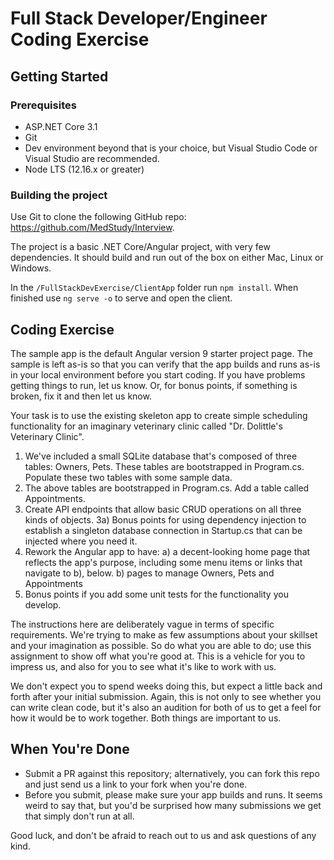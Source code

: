 # Full Stack Developer/Engineer Coding Exercise

## Getting Started

### Prerequisites

- ASP.NET Core 3.1
- Git
- Dev environment beyond that is your choice, but Visual Studio Code or Visual Studio are recommended.
- Node LTS (12.16.x or greater)

### Building the project

Use Git to clone the following GitHub repo: https://github.com/MedStudy/Interview.

The project is a basic .NET Core/Angular project, with very few dependencies. It should build and run out of the box on either Mac, Linux or Windows.

In the `/FullStackDevExercise/ClientApp` folder run `npm install`. When finished use `ng serve -o` to serve and open the client.

## Coding Exercise

The sample app is the default Angular version 9 starter project page. The sample is left as-is so that you can verify that the app builds and runs as-is in your local environment before you start coding. If you have problems getting things to run, let us know. Or, for bonus points, if something is broken, fix it and then let us know.

Your task is to use the existing skeleton app to create simple scheduling functionality for an imaginary veterinary clinic called "Dr. Dolittle's Veterinary Clinic".

1. We've included a small SQLite database that's composed of three tables: Owners, Pets. These tables are bootstrapped in Program.cs. Populate these two tables with some sample data.
2. The above tables are bootstrapped in Program.cs. Add a table called Appointments.
3. Create API endpoints that allow basic CRUD operations on all three kinds of objects.
   3a) Bonus points for using dependency injection to establish a singleton database connection in Startup.cs that can be injected where you need it.
4. Rework the Angular app to have:
   a) a decent-looking home page that reflects the app's purpose, including some menu items or links that navigate to b), below.
   b) pages to manage Owners, Pets and Appointments
5. Bonus points if you add some unit tests for the functionality you develop.

The instructions here are deliberately vague in terms of specific requirements. We're trying to make as few assumptions about your skillset and your imagination as possible. So do what you are able to do; use this assignment to show off what you're good at. This is a vehicle for you to impress us, and also for you to see what it's like to work with us.

We don't expect you to spend weeks doing this, but expect a little back and forth after your initial submission. Again, this is not only to see whether you can write clean code, but it's also an audition for both of us to get a feel for how it would be to work together. Both things are important to us.

## When You're Done

- Submit a PR against this repository; alternatively, you can fork this repo and just send us a link to your fork when you're done.
- Before you submit, please make sure your app builds and runs. It seems weird to say that, but you'd be surprised how many submissions we get that simply don't run at all.

Good luck, and don't be afraid to reach out to us and ask questions of any kind.
